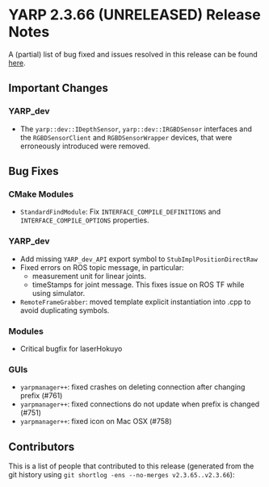 YARP 2.3.66 (UNRELEASED) Release Notes
======================================


A (partial) list of bug fixed and issues resolved in this release can be found
[here](https://github.com/robotology/yarp/issues?q=label%3A%22Fixed+in%3A+YARP+2.3.66%22).


Important Changes
-----------------

### YARP_dev

* The `yarp::dev::IDepthSensor`, `yarp::dev::IRGBDSensor` interfaces and the
  `RGBDSensorClient` and `RGBDSensorWrapper` devices, that were erroneously
  introduced were removed.

Bug Fixes
---------

### CMake Modules

* `StandardFindModule`: Fix `INTERFACE_COMPILE_DEFINITIONS` and
  `INTERFACE_COMPILE_OPTIONS` properties.

### YARP_dev

* Add missing `YARP_dev_API` export symbol to `StubImplPositionDirectRaw`
* Fixed errors on ROS topic message, in particular:
  * measurement unit for linear joints.
  * timeStamps for joint message. This fixes issue on ROS TF while using 
    simulator.
* `RemoteFrameGrabber`: moved template explicit instantiation into .cpp to avoid
  duplicating symbols.

### Modules

* Critical bugfix for laserHokuyo

### GUIs

* `yarpmanager++`: fixed crashes on deleting connection after changing prefix (#761)
* `yarpmanager++`: fixed connections do not update when prefix is changed (#751)
* `yarpmanager++`: fixed icon on Mac OSX (#758)


Contributors
------------

This is a list of people that contributed to this release (generated from the
git history using `git shortlog -ens --no-merges v2.3.65..v2.3.66`):

```
```
